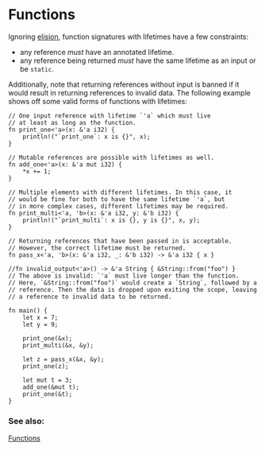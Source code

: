 # Functions

Ignoring [elision], function signatures with lifetimes have a few constraints:

- any reference *must* have an annotated lifetime.
- any reference being returned *must* have the same lifetime as an input or be
  `static`.

Additionally, note that returning references without input is banned if it would
result in returning references to invalid data. The following example shows off
some valid forms of functions with lifetimes:

```rust,editable
// One input reference with lifetime `'a` which must live
// at least as long as the function.
fn print_one<'a>(x: &'a i32) {
    println!("`print_one`: x is {}", x);
}

// Mutable references are possible with lifetimes as well.
fn add_one<'a>(x: &'a mut i32) {
    *x += 1;
}

// Multiple elements with different lifetimes. In this case, it
// would be fine for both to have the same lifetime `'a`, but
// in more complex cases, different lifetimes may be required.
fn print_multi<'a, 'b>(x: &'a i32, y: &'b i32) {
    println!("`print_multi`: x is {}, y is {}", x, y);
}

// Returning references that have been passed in is acceptable.
// However, the correct lifetime must be returned.
fn pass_x<'a, 'b>(x: &'a i32, _: &'b i32) -> &'a i32 { x }

//fn invalid_output<'a>() -> &'a String { &String::from("foo") }
// The above is invalid: `'a` must live longer than the function.
// Here, `&String::from("foo")` would create a `String`, followed by a
// reference. Then the data is dropped upon exiting the scope, leaving
// a reference to invalid data to be returned.

fn main() {
    let x = 7;
    let y = 9;
    
    print_one(&x);
    print_multi(&x, &y);
    
    let z = pass_x(&x, &y);
    print_one(z);

    let mut t = 3;
    add_one(&mut t);
    print_one(&t);
}
```

### See also:

[Functions][fn]

[fn]: ../../fn.md
[elision]: elision.md
